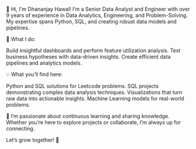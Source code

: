👋 Hi, I'm Dhananjay Hawal!
I’m a Senior Data Analyst and Engineer with over 9 years of experience in Data Analytics, Engineering, and Problem-Solving. My expertise spans Python, SQL, and creating robust data models and pipelines.

🚀 What I do:

Build insightful dashboards and perform feature utilization analysis.
Test business hypotheses with data-driven insights.
Create efficient data pipelines and analytics models.

💡 What you’ll find here:

Python and SQL solutions for Leetcode problems.
SQL projects demonstrating complex data analysis techniques.
Visualizations that turn raw data into actionable insights.
Machine Learning models for real-world problems.

🌱 I’m passionate about continuous learning and sharing knowledge. Whether you’re here to explore projects or collaborate, I’m always up for connecting.

Let’s grow together! 🚀
